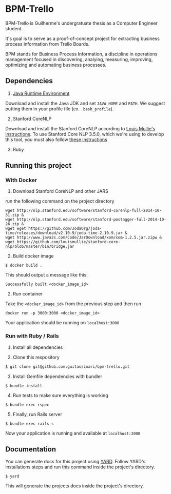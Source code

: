 # BPM-Trello

BPM-Trello is Guilherme's undergratuate thesis as a Computer Engineer student.

It's goal is to serve as a proof-of-concept project for extracting business process information from Trello Boards.

BPM stands for Business Process Information, a discipline in operations management focused in discovering, analying, measuring, improving, optimizing and automating business processes.


## Dependencies

1. [Java Runtime Environment](https://www.oracle.com/java/technologies/javase/javase-jdk8-downloads.html)

Download and install the Java JDK and set `JAVA_HOME` and `PATH`. We suggest putting them
in your profile file (ex. `.bash_profile`).

2. Stanford CoreNLP

Download and install the Stanford CoreNLP according to [Louis Mullie's instructions](https://github.com/louismullie/stanford-core-nlp#installation). To use Stanford Core NLP 3.5.0, which we're using to develop this tool, you must also follow [these instructions](https://github.com/louismullie/stanford-core-nlp#using-the-latest-version-of-the-stanford-corenlp)

3. Ruby

## Running this project

### With Docker

1. Download Stanford CoreNLP and other JARS

run the following command on the project directory 

```
wget http://nlp.stanford.edu/software/stanford-corenlp-full-2014-10-31.zip &
wget http://nlp.stanford.edu/software/stanford-postagger-full-2014-10-26.zip &
wget wget https://github.com/JodaOrg/joda-time/releases/download/v2.10.9/joda-time-2.10.9.jar &
wget http://www.java2s.com/Code/JarDownload/xom/xom-1.2.5.jar.zipw &
wget https://github.com/louismullie/stanford-core-nlp/blob/master/bin/bridge.jar
```

2. Build docker image
```
$ docker build .
```

This should output a message like this:

```
Successfully built <docker_image_id>
```


2. Run container

Take the `<docker_image_id>` from the previous step and then run

```
docker run -p 3000:3000 <docker_image_id>
```

Your application should be running on `localhost:3000`

### Run with Ruby / Rails

1. Install all dependencies

2. Clone this respository

```bash
$ git clone git@github.com:guitassinari/bpm-trello.git
```

3. Install Gemfile dependencies with bundler

```
$ bundle install
```

4. Run tests to make sure everything is working

```
$ bundle exec rspec
```

5. Finally, run Rails server

```
$ bundle exec rails s
```

Now your application is running and available at `localhost:3000`

## Documentation

You can generate docs for this project using [YARD](https://yardoc.org/).
Follow YARD's installations steps and run this command inside the project's directory.

```
$ yard
```

This will generate the projects docs inside the project's directory.